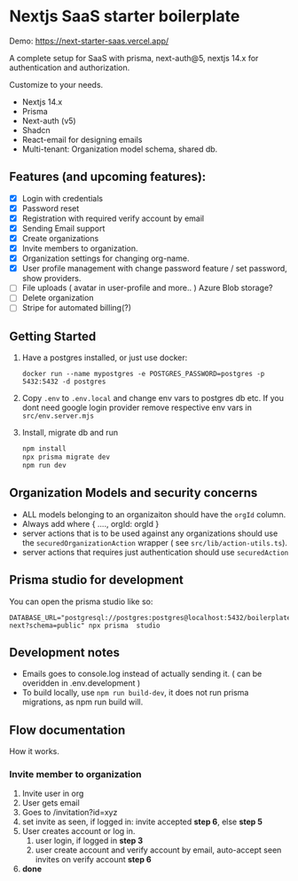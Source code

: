 # Nextjs SaaS starter boilerplate


Demo: https://next-starter-saas.vercel.app/

A complete setup for SaaS with prisma, next-auth@5, nextjs 14.x for authentication and authorization.

Customize to your needs.

- Nextjs 14.x
- Prisma
- Next-auth (v5)
- Shadcn
- React-email for designing emails
- Multi-tenant: Organization model schema, shared db.

## Features (and upcoming features):

- [x] Login with credentials
- [x] Password reset
- [x] Registration with required verify account by email
- [x] Sending Email support
- [x] Create organizations
- [x] Invite members to organization.
- [x] Organization settings for changing org-name.
- [x] User profile management with change password feature / set password, show providers.
- [ ] File uploads ( avatar in user-profile and more.. ) Azure Blob storage?
- [ ] Delete organization
- [ ] Stripe for automated billing(?)

## Getting Started

1. Have a postgres installed, or just use docker:
    
    ```
    docker run --name mypostgres -e POSTGRES_PASSWORD=postgres -p 5432:5432 -d postgres
    ```

2. Copy `.env` to `.env.local` and change env vars to postgres db etc. 
   If you dont need google login provider remove respective env vars in `src/env.server.mjs`

3. Install, migrate db and run
    ```bash
    npm install
    npx prisma migrate dev
    npm run dev
    ```

## Organization Models and security concerns

- ALL models belonging to an organizaiton should have the `orgId` column.
- Always add where { ...., orgId: orgId }
- server actions that is to be used against any organizations should use the `securedOrganizationAction` wrapper ( see `src/lib/action-utils.ts`).
- server actions that requires just authentication should use `securedAction`


## Prisma studio for development

You can open the prisma studio like so:

```
DATABASE_URL="postgresql://postgres:postgres@localhost:5432/boilerplate-next?schema=public" npx prisma  studio
```

## Development notes


- Emails goes to console.log instead of actually sending it. ( can be overidden in .env.development )
- To build locally, use `npm run build-dev`, it does not run prisma migrations, as npm run build will.



## Flow documentation

How it works.

### Invite member to organization

1. Invite user in org
2. User gets email
3. Goes to /invitation?id=xyz 
4. set invite as seen, if logged in: invite accepted **step 6**, else **step 5**
5. User creates account or log in.
   1. user login, if logged in **step 3**
   2. user create account and verify account by email, auto-accept seen invites on verify account **step 6**
6. **done**
